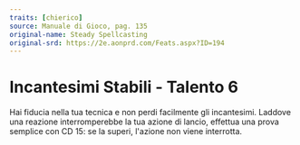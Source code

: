```yaml
---
traits: [chierico]
source: Manuale di Gioco, pag. 135
original-name: Steady Spellcasting
original-srd: https://2e.aonprd.com/Feats.aspx?ID=194
---
```


# Incantesimi Stabili - Talento 6

Hai fiducia nella tua tecnica e non perdi facilmente gli incantesimi. Laddove
una reazione interromperebbe la tua azione di lancio, effettua una prova
semplice con CD 15: se la superi, l'azione non viene interrotta.
